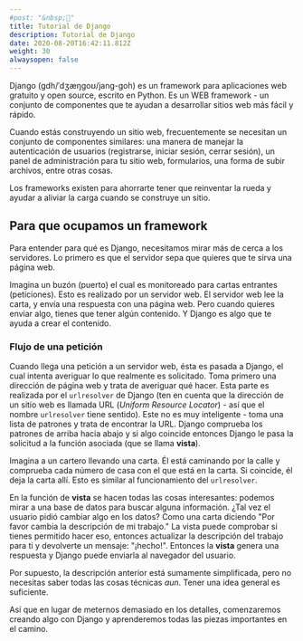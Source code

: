 ```yaml
---
#post: "&nbsp;👋"
title: Tutorial de Django
description: Tutorial de Django
date: 2020-08-20T16:42:11.812Z
weight: 30
alwaysopen: false
---
```


Django (gdh/ˈdʒæŋɡoʊ/jang-goh) es un framework para aplicaciones web gratuito y open source, escrito en Python. Es un WEB framework - un conjunto de componentes que te ayudan a desarrollar sitios web más fácil y rápido.

Cuando estás construyendo un sitio web, frecuentemente se necesitan un conjunto de componentes similares: una manera de manejar la autenticación de usuarios (registrarse, iniciar sesión, cerrar sesión), un panel de administración para tu sitio web, formularios, una forma de subir archivos, entre otras cosas.

Los frameworks existen para ahorrarte tener que reinventar la rueda y ayudar a aliviar la carga cuando se construye un sitio.

## Para que ocupamos un framework

Para entender para qué es Django, necesitamos mirar más de cerca a los servidores. Lo primero es que el servidor sepa que quieres que te sirva una página web.

Imagina un buzón (puerto) el cual es monitoreado para cartas entrantes (peticiones). Esto es realizado por un servidor web. El servidor web lee la carta, y envía una respuesta con una página web. Pero cuando quieres enviar algo, tienes que tener algún contenido. Y Django es algo que te ayuda a crear el contenido.

### Flujo de una petición

Cuando llega una petición a un servidor web, ésta es pasada a Django, el cual intenta averiguar lo que realmente es solicitado. Toma primero una dirección de página web y trata de averiguar qué hacer. Esta parte es realizada por el `urlresolver` de Django (ten en cuenta que la dirección de un sitio web es llamada URL (_Uniform Resource Locator_) - así que el nombre `urlresolver` tiene sentido). Este no es muy inteligente - toma una lista de patrones y trata de encontrar la URL. Django comprueba los patrones de arriba hacia abajo y si algo coincide entonces Django le pasa la solicitud a la función asociada (que se llama **vista**).

Imagina a un cartero llevando una carta. Él está caminando por la calle y comprueba cada número de casa con el que está en la carta. Si coincide, él deja la carta allí. Esto es similar al funcionamiento del `urlresolver`.

En la función de **vista** se hacen todas las cosas interesantes: podemos mirar a una base de datos para buscar alguna información. ¿Tal vez el usuario pidió cambiar algo en los datos? Como una carta diciendo "Por favor cambia la descripción de mi trabajo." La vista puede comprobar si tienes permitido hacer eso, entonces actualizar la descripción del trabajo para ti y devolverte un mensaje: "¡hecho!". Entonces la **vista** genera una respuesta y Django puede enviarla al navegador del usuario.

Por supuesto, la descripción anterior está sumamente simplificada, pero no necesitas saber todas las cosas técnicas _aun_. Tener una idea general es suficiente.

Así que en lugar de meternos demasiado en los detalles, comenzaremos creando algo con Django y aprenderemos todas las piezas importantes en el camino.
